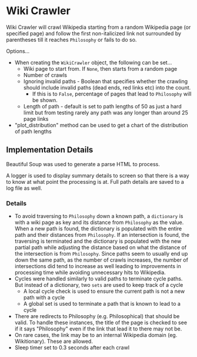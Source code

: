 # Wiki Crawler

Wiki Crawler will crawl Wikipedia starting from a random Wikipedia page (or specified page) and follow the first non-italicized link not surrounded by parentheses till it reaches `Philosophy` or fails to do so.

Options...

* When creating the `WikiCrawler` object, the following can be set...
  * Wiki page to start from. If `None`, then starts from a random page
  * Number of crawls
  * Ignoring invalid paths - Boolean that specifies whether the crawling should include invalid paths (dead ends, red links etc) into the count.
    * If this is to `False`, percentage of pages that lead to `Philosophy` will be shown.
  * Length of path - default is set to path lengths of 50 as just a hard limit but from testing rarely any path was any longer than around 25 page links
* "plot_distribution" method can be used to get a chart of the distribution of path lengths

## Implementation Details

Beautiful Soup was used to generate a parse HTML to process.

A logger is used to display summary details to screen so that there is a way to know at what point the processing is at. Full path details are saved to a log file as well.

### Details

* To avoid traversing to `Philosophy` down a known path, a `dictionary` is with a wiki page as key and its distance from `Philosophy` as the value. When a new path is found, the dictionary is populated with the entire path and their distances from `Philosophy`. If an intersection is found, the traversing is terminated and the dictionary is populated with the new partial path while adjusting the distance based on what the distance of the intersection is from `Philosophy`. Since paths seem to usually end up down the same path, as the number of crawls increases, the number of intersections did tend to increase as well leading to improvements in processing time while avoiding unnecessary hits to Wikipedia.
* Cycles were handled similarly to valid paths to terminate cycle paths. But instead of a dictionary, two `sets` are used to keep track of a cycle
  * A local cycle check is used to ensure the current path is not a new path with a cycle
  * A global set is used to terminate a path that is known to lead to a cycle
* There are redirects to Philosophy (e.g. Philosophical) that should be valid. To handle these instances, the title of the page is checked to see if it says "Philosophy" even if the link that lead it to there may not be.
* On rare cases, the link may be to an internal Wikipedia domain (eg. Wikitionary). These are allowed.
* Sleep timer set to 0.3 seconds after each crawl
